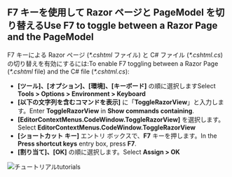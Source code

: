 <a name="f7"></a>
## <a name="use-f7-to-toggle-between-a-razor-page-and-the-pagemodel"></a><span data-ttu-id="561ef-101">F7 キーを使用して Razor ページと PageModel を切り替える</span><span class="sxs-lookup"><span data-stu-id="561ef-101">Use F7 to toggle between a Razor Page and the PageModel</span></span>

<span data-ttu-id="561ef-102">F7 キーによる Razor ページ (*\*.cshtml* ファイル) と C# ファイル (*\*.cshtml.cs*) の切り替えを有効にするには:</span><span class="sxs-lookup"><span data-stu-id="561ef-102">To enable F7 toggling between a Razor Page (*\*.cshtml* file) and the C# file (*\*.cshtml.cs*):</span></span>

* <span data-ttu-id="561ef-103">**[ツール]、[オプション]、[環境]、[キーボード]** の順に選択します</span><span class="sxs-lookup"><span data-stu-id="561ef-103">Select **Tools > Options > Environment > Keyboard**</span></span>
* <span data-ttu-id="561ef-104">**[以下の文字列を含むコマンドを表示]** に「**ToggleRazorView**」と入力します。</span><span class="sxs-lookup"><span data-stu-id="561ef-104">Enter **ToggleRazorView** in **Show commands containing**.</span></span>
* <span data-ttu-id="561ef-105">**[EditorContextMenus.CodeWindow.ToggleRazorView]** を選択します。</span><span class="sxs-lookup"><span data-stu-id="561ef-105">Select **EditorContextMenus.CodeWindow.ToggleRazorView**</span></span>
* <span data-ttu-id="561ef-106">**[ショートカット キー]** エントリ ボックスで、**F7** キーを押します。</span><span class="sxs-lookup"><span data-stu-id="561ef-106">In the **Press shortcut keys** entry box, press **F7**.</span></span>
* <span data-ttu-id="561ef-107">**[割り当て]、[OK]** の順に選択します。</span><span class="sxs-lookup"><span data-stu-id="561ef-107">Select **Assign > OK**</span></span>

![<span data-ttu-id="561ef-108">チュートリアル</span><span class="sxs-lookup"><span data-stu-id="561ef-108">tutorials</span></span> ](~/tutorials/razor-pages/razor-pages-start/_static/F7.png)
<!-- 
![preceding instructions](~/includes/RP/_static/F7.png)

![_static/F7.pngs](_static/F7.png)
-->
